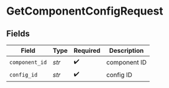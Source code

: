 # GetComponentConfigRequest


## Fields

| Field              | Type               | Required           | Description        |
| ------------------ | ------------------ | ------------------ | ------------------ |
| `component_id`     | *str*              | :heavy_check_mark: | component ID       |
| `config_id`        | *str*              | :heavy_check_mark: | config ID          |
